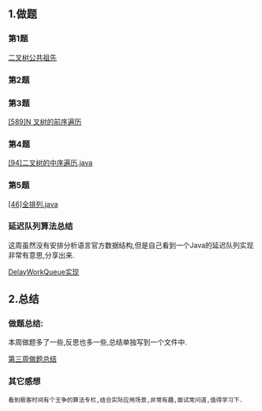 ## 1.做题

### 第1题

[二叉树公共祖先](https://github.com/vincepeng/algo_2021/blob/main/src/main/java/leetcode/editor/cn/PTwo36_LowestCommonAncestorOfABinaryTree.java)

### 第2题

[](https://github.com/vincepeng/algo_2021/blob/main/tmp/leetcode/editor/cn/%5B1%5D%E4%B8%A4%E6%95%B0%E4%B9%8B%E5%92%8C.java)

### 第3题

[[589]N 叉树的前序遍历](https://github.com/vincepeng/algo_2021/blob/main/tmp/leetcode/editor/cn/%5B589%5DN%20%E5%8F%89%E6%A0%91%E7%9A%84%E5%89%8D%E5%BA%8F%E9%81%8D%E5%8E%86.java)

### 第4题

[[94]二叉树的中序遍历.java](https://github.com/vincepeng/algo_2021/blob/main/tmp/leetcode/editor/cn/%5B94%5D%E4%BA%8C%E5%8F%89%E6%A0%91%E7%9A%84%E4%B8%AD%E5%BA%8F%E9%81%8D%E5%8E%86.java)

### 第5题

[[46]全排列.java](https://github.com/vincepeng/algo_2021/blob/main/src/main/java/leetcode/editor/cn/P46_Permutations.java)

### 延迟队列算法总结

这周虽然没有安排分析语言官方数据结构,但是自己看到一个Java的延迟队列实现非常有意思,分享出来.

[DelayWorkQueue实现](DelayedWorkQueue.md)

## 2.总结

### 做题总结:

本周做题多了一些,反思也多一些,总结单独写到一个文件中.

[第三周做题总结](week03_introspection.md)

### 其它感想

    看到极客时间有个王争的算法专栏,结合实际应用场景,非常有趣,面试常问道,值得学习下.




